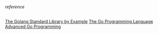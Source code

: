 

###### reference

[The Golang Standard Library by Example](https://books.studygolang.com/The-Golang-Standard-Library-by-Example/)
[The Go Programming Language](https://books.studygolang.com/gopl-zh/)
[Advanced Go Programming](https://books.studygolang.com/advanced-go-programming-book/)



